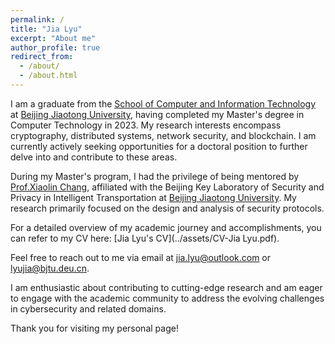 ```yaml
---
permalink: /
title: "Jia Lyu"
excerpt: "About me"
author_profile: true
redirect_from: 
  - /about/
  - /about.html
---
```


I am a graduate from the [School of Computer and Information Technology](https://scit.bjtu.edu.cn/) at [Beijing Jiaotong University](https://www.bjtu.edu.cn/), having completed my Master's degree in Computer Technology in 2023. My research interests encompass cryptography, distributed systems, network security, and blockchain. I am currently actively seeking opportunities for a doctoral position to further delve into and contribute to these areas.

During my Master's program, I had the privilege of being mentored by [Prof.Xiaolin Chang](https://faculty.bjtu.edu.cn/8026/), affiliated with the Beijing Key Laboratory of Security and Privacy in Intelligent Transportation at [Beijing Jiaotong University](https://www.bjtu.edu.cn/). My research primarily focused on the design and analysis of security protocols.

For a detailed overview of my academic journey and accomplishments, you can refer to my CV here: [Jia Lyu's CV](../assets/CV-Jia Lyu.pdf).

Feel free to reach out to me via email at [jia.lyu@outlook.com](mailto:jia.lyu@outlook.com) or [lyujia@bjtu.deu.cn](mailto:lyujia@bjtu.deu.cn).

I am enthusiastic about contributing to cutting-edge research and am eager to engage with the academic community to address the evolving challenges in cybersecurity and related domains.

Thank you for visiting my personal page!










